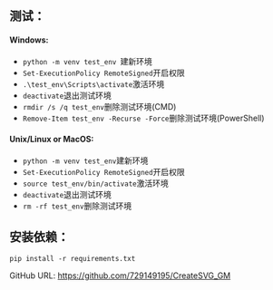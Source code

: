 ## 测试：
#### Windows:

* `python -m venv test_env `建新环境
* `Set-ExecutionPolicy RemoteSigned`开启权限
* `.\test_env\Scripts\activate`激活环境
* `deactivate`退出测试环境
* `rmdir /s /q test_env`删除测试环境(CMD)
* `Remove-Item test_env -Recurse -Force`删除测试环境(PowerShell)


#### Unix/Linux or MacOS:

* `python -m venv test_env`建新环境
* `Set-ExecutionPolicy RemoteSigned`开启权限
* `source test_env/bin/activate`激活环境
* `deactivate`退出测试环境
* `rm -rf test_env`删除测试环境

## 安装依赖：
`pip install -r requirements.txt`


GitHub URL: https://github.com/729149195/CreateSVG_GM